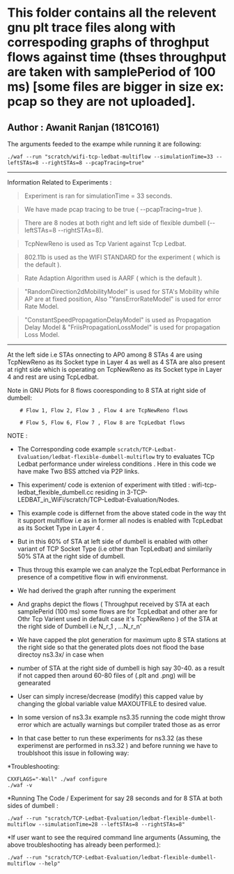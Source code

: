 # This folder contains all the relevent gnu plt trace files along with correspoding graphs of throghput flows against time (thses throughput are taken with samplePeriod of 100 ms) [some files are bigger in size ex: pcap so they are not uploaded].

## Author : Awanit Ranjan (181CO161)

The arguments feeded to the exampe while running it are following: 

    ./waf --run "scratch/wifi-tcp-ledbat-multiflow --simulationTime=33 --leftSTAs=8 --rightSTAs=8 --pcapTracing=true"
  
  ***
  
Information Related to Experiments :

  > Experiment is ran for simulationTime = 33 seconds.
  
  > We have made pcap tracing to be true  ( --pcapTracing=true ).
 
  > There are 8 nodes at both right and left side of flexible dumbell (--leftSTAs=8 --rightSTAs=8).

  > TcpNewReno is used as Tcp Varient against Tcp Ledbat.

  > 802.11b is used as the WIFI STANDARD for the experiment ( which is the default ).

  > Rate Adaption Algorithm used is  AARF ( which is the default ).

  > "RandomDirection2dMobilityModel" is used for STA's Mobility while AP are at fixed position, Also "YansErrorRateModel" is used for error Rate Model.
  
  > "ConstantSpeedPropagationDelayModel" is used as Propagation Delay Model & "FriisPropagationLossModel" is used for propagation Loss Model. 
***

At the left side i.e STAs onnecting to AP0 among 8 STAs 4 are using TcpNewReno as its Socket type in Layer 4 as well as 4 STA are also present at right side which is operating on  TcpNewReno as its Socket type in Layer 4 and rest are using TcpLedbat.

Note in GNU Plots for 8 flows cooresponding to 8 STA at right side of dumbell:

        # Flow 1, Flow 2, Flow 3 , Flow 4 are TcpNewReno flows
        
        # Flow 5, Flow 6, Flow 7 , Flow 8 are TcpLedbat flows
        
        
        
        
NOTE :



* The Corresponding code example `scratch/TCP-Ledbat-Evaluation/ledbat-flexible-dumbell-multiflow` try to evaluates TCp Ledbat performance under wireless conditions . Here in this code we have make Two BSS attched via P2P links.
* This experiment/ code is extenion of experiment with titled : wifi-tcp-ledbat_flexible_dumbell.cc residing in 3-TCP-LEDBAT_in_WiFi/scratch/TCP-Ledbat-Evaluation/Nodes.
* This example code is differnet from the above stated code in the way tht it support multiflow i.e as in former all nodes is enabled with TcpLedbat as its Socket Type in Layer 4 .
* But in this 60% of STA at left side of dumbell is enabled with other variant of TCP Socket Type (i.e other than TcpLedbat) and similarily 50% STA at the right side of dumbell.
* Thus throug this example we can analyze the TcpLedbat Performance in presence of a competitive flow in wifi environmenst.
* We had derived the graph after running the experiment 
* And graphs depict the flows ( Throughput received by STA at each samplePerid (100 ms) some flows are for TcpLedbat and other are for Othr Tcp Varient used in default case it's TcpNewReno ) of the STA at the right side of Dumbell i.e N_r_1 , ...N_r_n' 
* We have capped the plot generation for maximum upto  8 STA stations at the right side so that the generated plots does not  flood the base directoy ns3.3x/ in case when 
* number of STA at the right side of dumbell is high say 30-40. as a result if not capped then around 60-80 files of (.plt and .png) will be genearated 
* User can simply increse/decrease (modify) this capped value by changing the global variable value MAXOUTFILE to desired value.


* In some version of ns3.3x example ns3.35 running the code might throw error which are actually warnings but compiler trated those as as error


* In that case better to run these experiments for ns3.32 (as these experimenst are performed in ns3.32 ) and before running we have to troublshoot this issue in following way:

*Troubleshooting:

    CXXFLAGS="-Wall" ./waf configure 
    ./waf -v
 
 
*Running The Code / Experiment for say 28 seconds and for 8 STA at both sides of dumbell : 

    ./waf --run "scratch/TCP-Ledbat-Evaluation/ledbat-flexible-dumbell-multiflow --simulationTime=28 --leftSTAs=8 --rightSTAs=8" 
   
   
*If user want to see the required command line arguments (Assuming, the above troubleshooting has already been performed.):
 
    ./waf --run "scratch/TCP-Ledbat-Evaluation/ledbat-flexible-dumbell-multiflow --help" 
    
